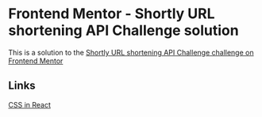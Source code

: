 # Frontend Mentor - Shortly URL shortening API Challenge solution

This is a solution to the [Shortly URL shortening API Challenge challenge on Frontend Mentor](https://www.frontendmentor.io/challenges/url-shortening-api-landing-page-2ce3ob-G)

## Links

[CSS in React](https://css-tricks.com/different-ways-to-write-css-in-react/)
